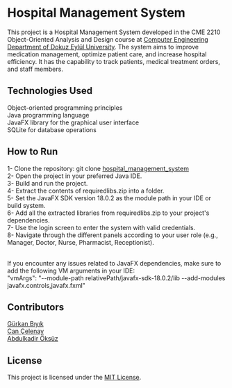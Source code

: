 # Hospital Management System

This project is a Hospital Management System developed in the CME 2210 Object-Oriented Analysis and Design course at [Computer Engineering Department of Dokuz Eylül University](https://ceng.deu.edu.tr/en/). 
The system aims to improve medication management, optimize patient care, and increase hospital efficiency. 
It has the capability to track patients, medical treatment orders, and staff members.

## Technologies Used
Object-oriented programming principles<br>
Java programming language <br>
JavaFX library for the graphical user interface <br>
SQLite for database operations <br>

## How to Run
1- Clone the repository: git clone [hospital_management_system](https://github.com/grknbyk/hospital_management_system.git) <br>
2- Open the project in your preferred Java IDE. <br>
3- Build and run the project. <br>
4- Extract the contents of requiredlibs.zip into a folder. <br>
5- Set the JavaFX SDK version 18.0.2 as the module path in your IDE or build system. <br>
6- Add all the extracted libraries from requiredlibs.zip to your project's dependencies. <br>
7- Use the login screen to enter the system with valid credentials. <br>
8- Navigate through the different panels according to your user role (e.g., Manager, Doctor, Nurse, Pharmacist, Receptionist). <br> <br>
  
  If you encounter any issues related to JavaFX dependencies, make sure to add the following VM arguments in your IDE:<br>
  "vmArgs": "--module-path relativePath/javafx-sdk-18.0.2/lib --add-modules javafx.controls,javafx.fxml"

## Contributors
[Gürkan Bıyık](https://github.com/grknbyk) <br>
[Can Çelenay](https://github.com/Brogolem35) <br>
[Abdulkadir Öksüz](https://github.com/abdulkadiroksuz) <br>

## License 
This project is licensed under the [MIT License](license.txt).
